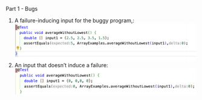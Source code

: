 Part 1 - Bugs
1. A failure-inducing input for the buggy program,:![Image](lab3-1.png)
2. An input that doesn’t induce a failure: ![Image](noerror.png)
